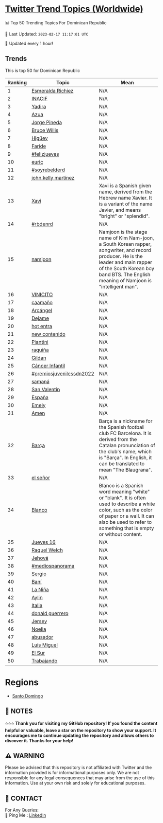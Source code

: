 [Twitter Trend Topics (Worldwide)](https://github.com/ErcinDedeoglu/Twitter-Trend-Topics)
==========


📊 Top 50 Trending Topics For Dominican Republic

📆 Last Updated: `2023-02-17 11:17:01 UTC`

🔧 Updated every 1 hour!


## Trends

This is top 50 for Dominican Republic

| Ranking | Topic | Mean |
| ------- | ------------ | ------------ |
| 1 | [Esmeralda Richiez](http://twitter.com/search?q=Esmeralda+Richiez) | N/A |
| 2 | [INACIF](http://twitter.com/search?q=INACIF) | N/A |
| 3 | [Yadira](http://twitter.com/search?q=Yadira) | N/A |
| 4 | [Azua](http://twitter.com/search?q=Azua) | N/A |
| 5 | [Jorge Pineda](http://twitter.com/search?q=Jorge+Pineda) | N/A |
| 6 | [Bruce Willis](http://twitter.com/search?q=Bruce+Willis) | N/A |
| 7 | [Higüey](http://twitter.com/search?q=Hig%c3%bcey) | N/A |
| 8 | [Faride](http://twitter.com/search?q=Faride) | N/A |
| 9 | [#felizjueves](http://twitter.com/search?q=%23felizjueves) | N/A |
| 10 | [euric](http://twitter.com/search?q=euric) | N/A |
| 11 | [#soyrebelderd](http://twitter.com/search?q=%23soyrebelderd) | N/A |
| 12 | [john kelly martínez](http://twitter.com/search?q=john+kelly+mart%c3%adnez) | N/A |
| 13 | [Xavi](http://twitter.com/search?q=Xavi) | Xavi is a Spanish given name, derived from the Hebrew name Xavier. It is a variant of the name Javier, and means "bright" or "splendid". |
| 14 | [#rbdenrd](http://twitter.com/search?q=%23rbdenrd) | N/A |
| 15 | [namjoon](http://twitter.com/search?q=namjoon) | Namjoon is the stage name of Kim Nam-joon, a South Korean rapper, songwriter, and record producer. He is the leader and main rapper of the South Korean boy band BTS. The English meaning of Namjoon is "intelligent man". |
| 16 | [VINICITO](http://twitter.com/search?q=VINICITO) | N/A |
| 17 | [caamaño](http://twitter.com/search?q=caama%c3%b1o) | N/A |
| 18 | [Arcángel](http://twitter.com/search?q=Arc%c3%a1ngel) | N/A |
| 19 | [Dejame](http://twitter.com/search?q=Dejame) | N/A |
| 20 | [hot entra](http://twitter.com/search?q=hot+entra) | N/A |
| 21 | [new contenido](http://twitter.com/search?q=new+contenido) | N/A |
| 22 | [Piantini](http://twitter.com/search?q=Piantini) | N/A |
| 23 | [raquiña](http://twitter.com/search?q=raqui%c3%b1a) | N/A |
| 24 | [Gildan](http://twitter.com/search?q=Gildan) | N/A |
| 25 | [Cáncer Infantil](http://twitter.com/search?q=C%c3%a1ncer+Infantil) | N/A |
| 26 | [#premiosjuvenilessdn2022](http://twitter.com/search?q=%23premiosjuvenilessdn2022) | N/A |
| 27 | [samaná](http://twitter.com/search?q=saman%c3%a1) | N/A |
| 28 | [San Valentín](http://twitter.com/search?q=San+Valent%c3%adn) | N/A |
| 29 | [España](http://twitter.com/search?q=Espa%c3%b1a) | N/A |
| 30 | [Emely](http://twitter.com/search?q=Emely) | N/A |
| 31 | [Amen](http://twitter.com/search?q=Amen) | N/A |
| 32 | [Barça](http://twitter.com/search?q=Bar%c3%a7a) | Barça is a nickname for the Spanish football club FC Barcelona. It is derived from the Catalan pronunciation of the club's name, which is "Barça". In English, it can be translated to mean "The Blaugrana". |
| 33 | [el señor](http://twitter.com/search?q=el+se%c3%b1or) | N/A |
| 34 | [Blanco](http://twitter.com/search?q=Blanco) | Blanco is a Spanish word meaning "white" or "blank". It is often used to describe a white color, such as the color of paper or a wall. It can also be used to refer to something that is empty or without content. |
| 35 | [Jueves 16](http://twitter.com/search?q=Jueves+16) | N/A |
| 36 | [Raquel Welch](http://twitter.com/search?q=Raquel+Welch) | N/A |
| 37 | [Jehová](http://twitter.com/search?q=Jehov%c3%a1) | N/A |
| 38 | [#mediospanorama](http://twitter.com/search?q=%23mediospanorama) | N/A |
| 39 | [Sergio](http://twitter.com/search?q=Sergio) | N/A |
| 40 | [Baní](http://twitter.com/search?q=Ban%c3%ad) | N/A |
| 41 | [La Niña](http://twitter.com/search?q=La+Ni%c3%b1a) | N/A |
| 42 | [Aylin](http://twitter.com/search?q=Aylin) | N/A |
| 43 | [Italia](http://twitter.com/search?q=Italia) | N/A |
| 44 | [donald guerrero](http://twitter.com/search?q=donald+guerrero) | N/A |
| 45 | [Jersey](http://twitter.com/search?q=Jersey) | N/A |
| 46 | [Noelia](http://twitter.com/search?q=Noelia) | N/A |
| 47 | [abusador](http://twitter.com/search?q=abusador) | N/A |
| 48 | [Luis Miguel](http://twitter.com/search?q=Luis+Miguel) | N/A |
| 49 | [El Sur](http://twitter.com/search?q=El+Sur) | N/A |
| 50 | [Trabajando](http://twitter.com/search?q=Trabajando) | N/A |



# Regions

* [Santo Domingo](</Dominican Republic/Santo Domingo.md>)



## 📝 NOTES

⭐⭐⭐ **Thank you for visiting my GitHub repository! If you found the content helpful or valuable, leave a star on the repository to show your support. It encourages me to continue updating the repository and allows others to discover it. Thanks for your help!**


## ⚠️ WARNING

Please be advised that this repository is not affiliated with Twitter and the information provided is for informational purposes only. We are not responsible for any legal consequences that may arise from the use of this information. Use at your own risk and solely for educational purposes.


## 📨 CONTACT

 For Any Queries:  
            🏓 Ping Me : [LinkedIn](https://www.linkedin.com/in/ercindedeoglu/)
